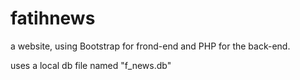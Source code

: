 # fatihnews

a website, using Bootstrap for frond-end and PHP for the back-end.

uses a local db file named "f_news.db"
